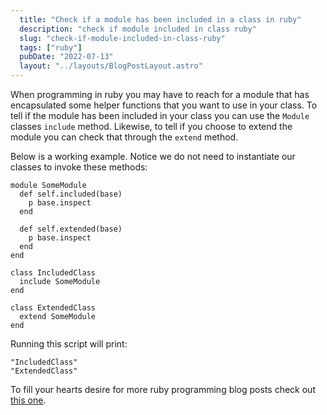```yaml
---
  title: "Check if a module has been included in a class in ruby"
  description: "check if module included in class ruby"
  slug: "check-if-module-included-in-class-ruby"
  tags: ["ruby"]
  pubDate: "2022-07-13"
  layout: "../layouts/BlogPostLayout.astro"
---
```


When programming in ruby you may have to reach for a module that has encapsulated some helper functions that you want to use in your class. To tell if the module has been included in your class you can use the `Module` classes `include` method. Likewise, to tell if you choose to extend the module you can check that through the `extend` method.

Below is a working example. Notice we do not need to instantiate our classes to invoke these methods:

```
module SomeModule
  def self.included(base)
    p base.inspect
  end

  def self.extended(base)
    p base.inspect
  end
end

class IncludedClass
  include SomeModule
end

class ExtendedClass
  extend SomeModule
end
```

Running this script will print:
```
"IncludedClass"
"ExtendedClass"
```

To fill your hearts desire for more ruby programming blog posts check out [this one](https://tinytechtuts.com/2022-breaking-out-of-a-block).